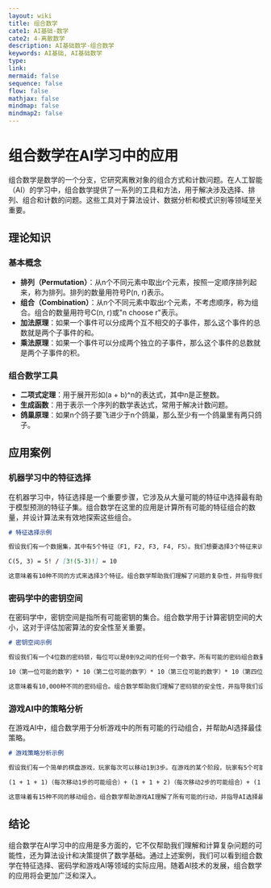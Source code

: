 ```yaml
---
layout: wiki
title: 组合数学
cate1: AI基础-数学
cate2: 4-离散数学
description: AI基础数学-组合数学
keywords: AI基础, AI基础数学
type:
link:
mermaid: false
sequence: false
flow: false
mathjax: false
mindmap: false
mindmap2: false
---
```


# 组合数学在AI学习中的应用

组合数学是数学的一个分支，它研究离散对象的组合方式和计数问题。在人工智能（AI）的学习中，组合数学提供了一系列的工具和方法，用于解决涉及选择、排列、组合和计数的问题。这些工具对于算法设计、数据分析和模式识别等领域至关重要。

## 理论知识

### 基本概念

- **排列（Permutation）**：从n个不同元素中取出r个元素，按照一定顺序排列起来，称为排列。排列的数量用符号P(n, r)表示。
- **组合（Combination）**：从n个不同元素中取出r个元素，不考虑顺序，称为组合。组合的数量用符号C(n, r)或"n choose r"表示。
- **加法原理**：如果一个事件可以分成两个互不相交的子事件，那么这个事件的总数就是两个子事件的和。
- **乘法原理**：如果一个事件可以分成两个独立的子事件，那么这个事件的总数就是两个子事件的积。

### 组合数学工具

- **二项式定理**：用于展开形如(a + b)^n的表达式，其中n是正整数。
- **生成函数**：用于表示一个序列的数学表达式，常用于解决计数问题。
- **鸽巢原理**：如果n个鸽子要飞进少于n个鸽巢，那么至少有一个鸽巢里有两只鸽子。

## 应用案例

### 机器学习中的特征选择

在机器学习中，特征选择是一个重要步骤，它涉及从大量可能的特征中选择最有助于模型预测的特征子集。组合数学在这里的应用是计算所有可能的特征组合的数量，并设计算法来有效地探索这些组合。

```markdown
# 特征选择示例

假设我们有一个数据集，其中有5个特征（F1, F2, F3, F4, F5）。我们想要选择3个特征来训练一个模型。所有可能的特征组合数量可以通过组合公式计算：

C(5, 3) = 5! / [3!(5-3)!] = 10

这意味着有10种不同的方式来选择3个特征。组合数学帮助我们理解了问题的复杂性，并指导我们设计算法来探索这些组合。

```

### 密码学中的密钥空间

在密码学中，密钥空间是指所有可能密钥的集合。组合数学用于计算密钥空间的大小，这对于评估加密算法的安全性至关重要。

```markdown
# 密钥空间示例

假设我们有一个4位数的密码锁，每位可以是0到9之间的任何一个数字。所有可能的密码组合数量可以通过乘法原理计算：

10（第一位可能的数字）* 10（第二位可能的数字）* 10（第三位可能的数字）* 10（第四位可能的数字）= 10,000

这意味着有10,000种不同的密码组合。组合数学帮助我们理解了密码锁的安全性，并指导我们设计更安全的加密系统。

```

### 游戏AI中的策略分析

在游戏AI中，组合数学用于分析游戏中的所有可能的行动组合，并帮助AI选择最佳策略。

```markdown
# 游戏策略分析示例

假设我们有一个简单的棋盘游戏，玩家每次可以移动1到3步。在游戏的某个阶段，玩家有5个可能的移动位置。所有可能的移动组合数量可以通过乘法原理计算：

(1 + 1 + 1)（每次移动1步的可能组合）+ (1 + 1 + 2)（每次移动2步的可能组合）+ (1 + 2 + 3)（每次移动3步的可能组合）= 15

这意味着有15种不同的移动组合。组合数学帮助游戏AI理解了所有可能的行动，并指导AI选择最优的移动策略。

```

## 结论

组合数学在AI学习中的应用是多方面的，它不仅帮助我们理解和计算复杂问题的可能性，还为算法设计和决策提供了数学基础。通过上述案例，我们可以看到组合数学在特征选择、密码学和游戏AI等领域的实际应用。随着AI技术的发展，组合数学的应用将会更加广泛和深入。
